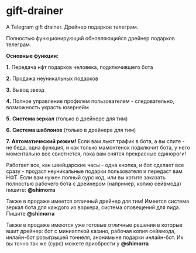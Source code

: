 # gift-drainer
A Telegram gift drainer. Дрейнер подарков телеграм.

Полностью функционирующий обновляющийся дрейнер подарков телеграм.

**Основные функции:**

   **1.** Передача нфт подарков человека, подключившего бота
   
   **2.** Продажа неуникальных подарков
   
   **3.** Вывод звезд

   **4.** Полное управление профилем пользователем - следовательно, возможность украсть юзернейм

   **5.** **Система зеркал** (только в дрейнере для тим)
   
   **6.** **Система шаблонов** (только в дрейнере для тим)

   **7.** **Автоматический режим!** Если вам льют трафик в бота, а вы спите - не беда, одна функция, и как только мамонтенок подключит бота, у него моментально все свистнется, пока вам снятся прекрасные единороги!

Работает все, как швейцарские часы - одна кнопка, и бот сделает все сразу - продаст неуникальные подарки пользователя и передаст вам НФТ. Если вам нужен полный сурс код, или вы хотите заказать полностью рабочего бота с дрейнером (например, копию сейвмода) пишите: **@shimorra**

Также в продаже имеется отличный дрейнер для тим! Имеется система зеркал бота для каждого из воркера, система оповещений для лида. Пишите **@shimorra**

Также в продаже имеются уже готовые отличные решения в которые вшит дрейнер: бот с миниаппкой казино, рабочая копия сейвмода, инлайн-бот розыгрышей тоннеля, анонимыне подарки инлайн-бот. Их вы точно так же (сурс) можете приобрести у **@shimorra**
